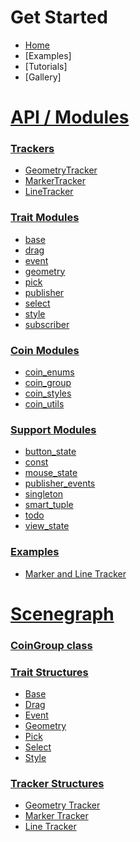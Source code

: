 # Get Started
* [Home][home]
* [Examples]
* [Tutorials]
* [Gallery]

# [API / Modules](Modules)
### [Trackers](Modules#trackers)
* [GeometryTracker](GeometryTracker)
* [MarkerTracker](MarkerTracker)
* [LineTracker](LineTracker)

### [Trait Modules](Modules#traits)
* [base](Base-Trait)
* [drag](Drag-Trait)
* [event](Event-Trait)
* [geometry](Geometry-Trait)
* [pick](Pick-Trait)
* [publisher](Publisher-Trait)
* [select](Select-Trait)
* [style](Style-Trait)
* [subscriber](Subscriber-Trait)

### [Coin Modules](coin-modules)
* [coin_enums](coin_enums)
* [coin_group](coin_group)
* [coin_styles](coin_styles)
* [coin_utils](coin_utils)

### [Support Modules](support-modules)
* [button_state](button_state)
* [const](const)
* [mouse_state](mouse_state)
* [publisher_events](publisher_events)
* [singleton](singleton)
* [smart_tuple](smart_tuple)
* [todo](todo)
* [view_state](view_state)

### [Examples](examples-modules)
* [Marker and Line Tracker](Example-Marker-and-Line-Tracker )

# [Scenegraph](scenegraph)
### [CoinGroup class](Scenegraph#coingroup)

### [Trait Structures](Scenegraph#trait-structures)
* [Base](Scenegraph#base-structure)
* [Drag](Scenegraph#drag-structure)
* [Event](Scenegraph#event-structure)
* [Geometry](Scenegraph#geometry-structure)
* [Pick](Scenegraph#pick-structure)
* [Select](Scenegraph#select-structure)
* [Style](Scenegraph#style-structure)

### [Tracker Structures](Scenegraph#tracker-structures)
* [Geometry Tracker](Scenegraph#geometry-tracker-structure)
* [Marker Tracker](Scenegraph#marker-tracker-structure)
* [Line Tracker](Scenegraph#line-tracker-structure)

[home]: https://github.com/joelgraff/pivy_trackers/wiki
